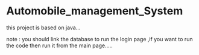 # Automobile_management_System

this project is based on java...

note : you should link the database to run the login page ,if you want to run the code then run it from the main page.....

